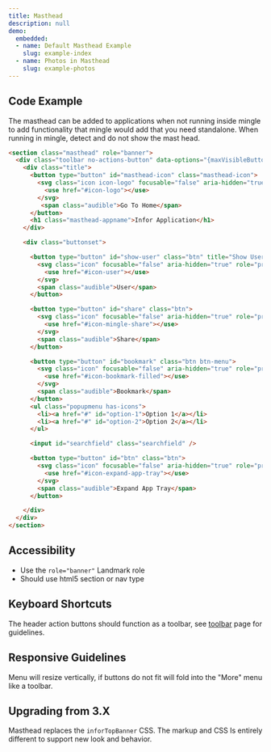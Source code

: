 ```yaml
---
title: Masthead
description: null
demo:
  embedded:
  - name: Default Masthead Example
    slug: example-index
  - name: Photos in Masthead
    slug: example-photos
---
```


## Code Example

The masthead can be added to applications when not running inside mingle to add functionality that mingle would add that you need standalone. When running in mingle, detect and do not show the mast head.

```html
<section class="masthead" role="banner">
  <div class="toolbar no-actions-button" data-options="{maxVisibleButtons: 6}">
    <div class="title">
      <button type="button" id="masthead-icon" class="masthead-icon">
        <svg class="icon icon-logo" focusable="false" aria-hidden="true" role="presentation">
          <use href="#icon-logo"></use>
        </svg>
         <span class="audible">Go To Home</span>
      </button>
      <h1 class="masthead-appname">Infor Application</h1>
    </div>

    <div class="buttonset">

      <button type="button" id="show-user" class="btn" title="Show User">
        <svg class="icon" focusable="false" aria-hidden="true" role="presentation">
          <use href="#icon-user"></use>
        </svg>
        <span class="audible">User</span>
      </button>

      <button type="button" id="share" class="btn">
        <svg class="icon" focusable="false" aria-hidden="true" role="presentation">
          <use href="#icon-mingle-share"></use>
        </svg>
        <span class="audible">Share</span>
      </button>

      <button type="button" id="bookmark" class="btn btn-menu">
        <svg class="icon" focusable="false" aria-hidden="true" role="presentation">
          <use href="#icon-bookmark-filled"></use>
        </svg>
        <span class="audible">Bookmark</span>
      </button>
      <ul class="popupmenu has-icons">
        <li><a href="#" id="option-1">Option 1</a></li>
        <li><a href="#" id="option-2">Option 2</a></li>
      </ul>

      <input id="searchfield" class="searchfield" />

      <button type="button" id="btn" class="btn">
        <svg class="icon" focusable="false" aria-hidden="true" role="presentation">
          <use href="#icon-expand-app-tray"></use>
        </svg>
        <span class="audible">Expand App Tray</span>
      </button>

    </div>
  </div>
</section>
```

## Accessibility

- Use the `role="banner"` Landmark role
- Should use html5 section or nav type

## Keyboard Shortcuts

The header action buttons should function as a toolbar, see [toolbar](./toolbar) page for guidelines.

## Responsive Guidelines

Menu will resize vertically, if buttons do not fit will fold into the "More" menu like a toolbar.

## Upgrading from 3.X

Masthead replaces the `inforTopBanner` CSS. The markup and CSS Is entirely different to support new look and behavior.
